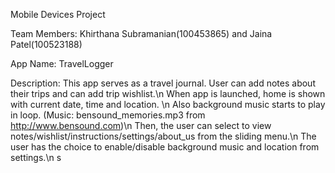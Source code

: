Mobile Devices Project

Team Members: Khirthana Subramanian(100453865) and Jaina Patel(100523188)


App Name: TravelLogger

Description: This app serves as a travel journal. User can add notes about their trips and can add trip wishlist.\n
			 When app is launched, home is shown with current date, time and location. \n
			 Also background music starts to play in loop. (Music: bensound_memories.mp3 from http://www.bensound.com)\n
			 Then, the user can select to view notes/wishlist/instructions/settings/about_us from the sliding menu.\n
			 The user has the choice to enable/disable background music and location from settings.\n
s





